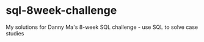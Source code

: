 # sql-8week-challenge
My solutions for Danny Ma's 8-week SQL challenge - use SQL to solve case studies
